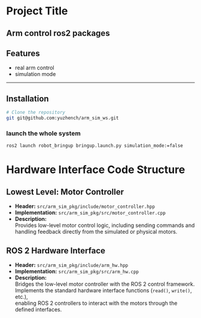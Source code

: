 # Project Title

Arm control ros2 packages 
---

## Features
- real arm control 
- simulation mode 

---

## Installation
```bash
# Clone the repository
git git@github.com:yuzhench/arm_sim_ws.git

```

### launch the whole system 
```bash 
ros2 launch robot_bringup bringup.launch.py simulation_mode:=false 
```



# Hardware Interface Code Structure

## Lowest Level: Motor Controller
- **Header:** `src/arm_sim_pkg/include/motor_controller.hpp`  
- **Implementation:** `src/arm_sim_pkg/src/motor_controller.cpp`  
- **Description:**  
  Provides low-level motor control logic, including sending commands and handling feedback directly from the simulated or physical motors.

## ROS 2 Hardware Interface
- **Header:** `src/arm_sim_pkg/include/arm_hw.hpp`  
- **Implementation:** `src/arm_sim_pkg/src/arm_hw.cpp`  
- **Description:**  
  Bridges the low-level motor controller with the ROS 2 control framework.  
  Implements the standard hardware interface functions (`read()`, `write()`, etc.),  
  enabling ROS 2 controllers to interact with the motors through the defined interfaces.

 